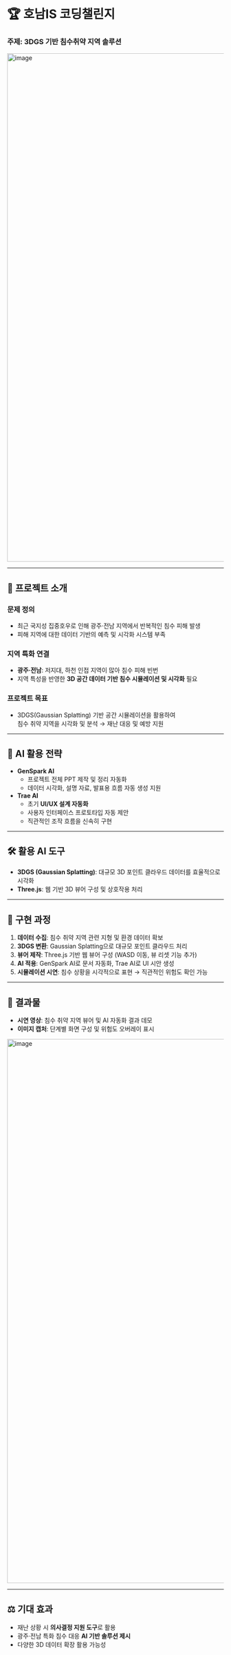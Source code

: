 # 🏆 호남IS 코딩챌린지  
### 주제: **3DGS 기반 침수취약 지역 솔루션**
<img width="2096" height="1179" alt="image" src="https://github.com/user-attachments/assets/f9560731-222a-47cd-9555-7b6df6741e16" />

---

## 📌 프로젝트 소개
### 문제 정의
- 최근 국지성 집중호우로 인해 광주·전남 지역에서 반복적인 침수 피해 발생  
- 피해 지역에 대한 데이터 기반의 예측 및 시각화 시스템 부족  

### 지역 특화 연결
- **광주·전남**: 저지대, 하천 인접 지역이 많아 침수 피해 빈번  
- 지역 특성을 반영한 **3D 공간 데이터 기반 침수 시뮬레이션 및 시각화** 필요  

### 프로젝트 목표
- 3DGS(Gaussian Splatting) 기반 공간 시뮬레이션을 활용하여  
  침수 취약 지역을 시각화 및 분석 → 재난 대응 및 예방 지원  

---

## 🤖 AI 활용 전략
- **GenSpark AI**  
  - 프로젝트 전체 PPT 제작 및 정리 자동화  
  - 데이터 시각화, 설명 자료, 발표용 흐름 자동 생성 지원  
- **Trae AI**  
  - 초기 **UI/UX 설계 자동화**  
  - 사용자 인터페이스 프로토타입 자동 제안  
  - 직관적인 조작 흐름을 신속히 구현  

---

## 🛠️ 활용 AI 도구
- **3DGS (Gaussian Splatting)**: 대규모 3D 포인트 클라우드 데이터를 효율적으로 시각화  
- **Three.js**: 웹 기반 3D 뷰어 구성 및 상호작용 처리  

---

## 🚀 구현 과정
1. **데이터 수집**: 침수 취약 지역 관련 지형 및 환경 데이터 확보  
2. **3DGS 변환**: Gaussian Splatting으로 대규모 포인트 클라우드 처리  
3. **뷰어 제작**: Three.js 기반 웹 뷰어 구성 (WASD 이동, 뷰 리셋 기능 추가)  
4. **AI 적용**: GenSpark AI로 문서 자동화, Trae AI로 UI 시안 생성  
5. **시뮬레이션 시연**: 침수 상황을 시각적으로 표현 → 직관적인 위험도 확인 가능  

---

## 🎥 결과물
- **시연 영상**: 침수 취약 지역 뷰어 및 AI 자동화 결과 데모  
- **이미지 캡처**: 단계별 화면 구성 및 위험도 오버레이 표시  
<img width="2550" height="1262" alt="image" src="https://github.com/user-attachments/assets/9924f702-8194-4f2d-8f79-ab4b7679ca55" />

---

## ⚖️ 기대 효과
- 재난 상황 시 **의사결정 지원 도구**로 활용  
- 광주·전남 특화 침수 대응 **AI 기반 솔루션 제시**  
- 다양한 3D 데이터 확장 활용 가능성  

